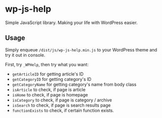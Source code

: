 # wp-js-help
Simple JavaScript library. Making your life with WordPress easier.

## Usage
Simply enqueue ```/dist/js/wp-js-help.min.js``` to your WordPress theme and try it out in console.

First, try ```_WPHelp```, then try what you want:

* ```getArticleID``` for getting article's ID
* ```getCategoryID``` for getting category's ID
* ```getCategoryName``` for getting category's name from body class
* ```isArticle``` to check, if page is article
* ```isHome``` to check, if page is homepage
* ```isCategory``` to check, if page is category / archive
* ```isSearch``` to check, if page is search results page
* ```functionExists``` to check, if certain function exists. 

